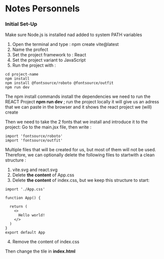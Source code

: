 # Notes Personnels

### Initial Set-Up

Make sure Node.js is installed nad added to system PATH variables 

1. Open the terminal and type  : npm create vite@latest
2. Name the profect
3. Set the project framework to : React
4. Set the project variant to JavaScript
5. Run the project with : 

```
cd project-name
npm install
npm install @fontsource/roboto @fontsource/outfit
npm run dev
```
The npm install commands install the dependencies we need to run the REACT Project
**npm run dev** ; run the project locally it will give us an adress that we can paste in the browser and it shows the react project we (will) create

Then we need to take the 2 fonts that we install and introduce it to the project:
Go to the main.jsx file, then write :

```
import 'fontsource/roboto'
import 'fontsource/outfit'
```

Multiple files that will be created for us, but most of them will not be used. Therefore, we can optionally delete the following files to startwith a clean structure : 
1. vite.svg and react.svg
2. Delete **the content** of App.css 
3. Delete **the content** of index.css, but we keep this structure to start:
```
import './App.css'

function App() {

  return (
    <>
      Hello world!
    </>
  )
}
export default App
```
4. Remove the content of index.css


Then change the tile in **index.html**